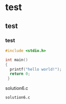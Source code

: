 # test
## test
### test
~~~C
#include <stdio.h>

int main()
{
  printf("hello world!");
  return 0;
 }
~~~
solution6.c

`solution6.c`
